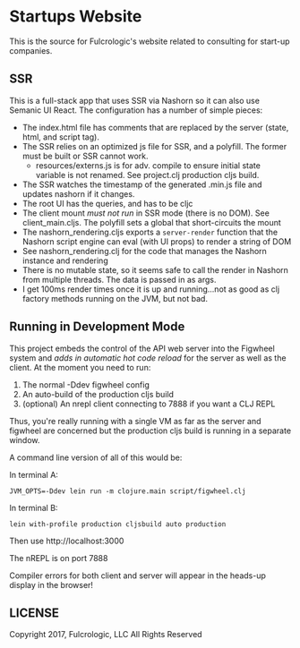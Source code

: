 # Startups Website

This is the source for Fulcrologic's website related to consulting
for start-up companies.

## SSR

This is a full-stack app that uses SSR via Nashorn so it can also use
Semanic UI React. The configuration has a number of simple pieces:

- The index.html file has comments that are replaced by the server (state, html, and script tag).
- The SSR relies on an optimized js file for SSR, and a polyfill. The former must be built or SSR cannot work.
    - resources/externs.js is for adv. compile to ensure initial state variable is not renamed. See project.clj production cljs build.
- The SSR watches the timestamp of the generated .min.js file and updates nashorn if it changes.
- The root UI has the queries, and has to be cljc
- The client mount *must not run* in SSR mode (there is no DOM). See client_main.cljs. The polyfill sets a global that short-circuits the mount
- The nashorn_rendering.cljs exports a `server-render` function that the Nashorn script engine can eval (with UI props) to render a string of DOM
- See nashorn_rendering.clj for the code that manages the Nashorn instance and rendering
- There is no mutable state, so it seems safe to call the render in Nashorn from multiple threads. The data is passed in as args.
- I get 100ms render times once it is up and running...not as good as clj factory methods running on the JVM, but not bad.

## Running in Development Mode

This project embeds the control of the API web server into the Figwheel system and *adds in automatic hot code reload*
 for the server as well as the client. At the moment you need to run:

1. The normal -Ddev figwheel config
2. An auto-build of the production cljs build
3. (optional) An nrepl client connecting to 7888 if you want a CLJ REPL

Thus, you're really running with a single VM as far as the server and figwheel are concerned but the production cljs
build is running in a separate window.

A command line version of all of this would be:

In terminal A:

```
JVM_OPTS=-Ddev lein run -m clojure.main script/figwheel.clj
```

In terminal B:

```
lein with-profile production cljsbuild auto production
```

Then use http://localhost:3000

The nREPL is on port 7888

Compiler errors for both client and server will appear in the heads-up display in the browser!

## LICENSE

Copyright 2017, Fulcrologic, LLC
All Rights Reserved

